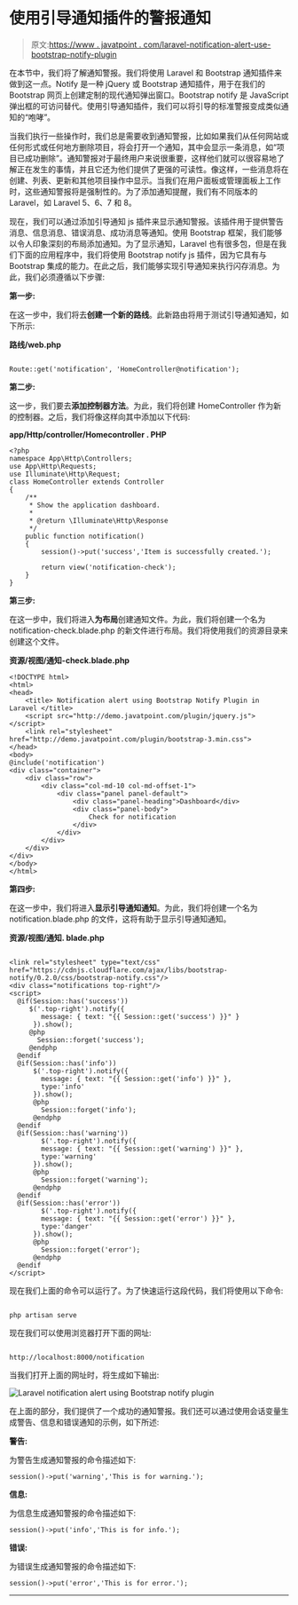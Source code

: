 # 使用引导通知插件的警报通知

> 原文:[https://www . javatpoint . com/laravel-notification-alert-use-bootstrap-notify-plugin](https://www.javatpoint.com/laravel-notification-alert-using-bootstrap-notify-plugin)

在本节中，我们将了解通知警报。我们将使用 Laravel 和 Bootstrap 通知插件来做到这一点。Notify 是一种 jQuery 或 Bootstrap 通知插件，用于在我们的 Bootstrap 网页上创建定制的现代通知弹出窗口。Bootstrap notify 是 JavaScript 弹出框的可访问替代。使用引导通知插件，我们可以将引导的标准警报变成类似通知的“咆哮”。

当我们执行一些操作时，我们总是需要收到通知警报，比如如果我们从任何网站或任何形式或任何地方删除项目，将会打开一个通知，其中会显示一条消息，如“项目已成功删除”。通知警报对于最终用户来说很重要，这样他们就可以很容易地了解正在发生的事情，并且它还为他们提供了更强的可读性。像这样，一些消息将在创建、列表、更新和其他项目操作中显示。当我们在用户面板或管理面板上工作时，这些通知警报将是强制性的。为了添加通知提醒，我们有不同版本的 Laravel，如 Laravel 5、6、7 和 8。

现在，我们可以通过添加引导通知 js 插件来显示通知警报。该插件用于提供警告消息、信息消息、错误消息、成功消息等通知。使用 Bootstrap 框架，我们能够以令人印象深刻的布局添加通知。为了显示通知，Laravel 也有很多包，但是在我们下面的应用程序中，我们将使用 Bootstrap notify js 插件，因为它具有与 Bootstrap 集成的能力。在此之后，我们能够实现引导通知来执行闪存消息。为此，我们必须遵循以下步骤:

**第一步:**

在这一步中，我们将去**创建一个新的路线**。此新路由将用于测试引导通知通知，如下所示:

**路线/web.php**

```

Route::get('notification', 'HomeController@notification');

```

**第二步:**

这一步，我们要去**添加控制器方法**。为此，我们将创建 HomeController 作为新的控制器。之后，我们将像这样向其中添加以下代码:

**app/Http/controller/Homecontroller . PHP**

```
<?php
namespace App\Http\Controllers;
use App\Http\Requests;
use Illuminate\Http\Request;
class HomeController extends Controller
{
	/**
     * Show the application dashboard.
     *
     * @return \Illuminate\Http\Response
     */
    public function notification()
    {
        session()->put('success','Item is successfully created.');

        return view('notification-check');
    }
}

```

**第三步:**

在这一步中，我们将进入**为布局**创建通知文件。为此，我们将创建一个名为 notification-check.blade.php 的新文件进行布局。我们将使用我们的资源目录来创建这个文件。

**资源/视图/通知-check.blade.php**

```
<!DOCTYPE html>
<html>
<head>
    <title> Notification alert using Bootstrap Notify Plugin in Laravel </title>
    <script src="http://demo.javatpoint.com/plugin/jquery.js"></script>
    <link rel="stylesheet" href="http://demo.javatpoint.com/plugin/bootstrap-3.min.css">
</head>
<body>
@include('notification')
<div class="container">
    <div class="row">
        <div class="col-md-10 col-md-offset-1">
            <div class="panel panel-default">
                <div class="panel-heading">Dashboard</div>
                <div class="panel-body">
                    Check for notification
                </div>
            </div>
        </div>
    </div>
</div>
</body>
</html>

```

**第四步:**

在这一步中，我们将进入**显示引导通知通知**。为此，我们将创建一个名为 notification.blade.php 的文件，这将有助于显示引导通知通知。

**资源/视图/通知. blade.php**

```

<link rel="stylesheet" type="text/css" href="https://cdnjs.cloudflare.com/ajax/libs/bootstrap-notify/0.2.0/css/bootstrap-notify.css"/>
<div class="notifications top-right"/>
<script>
  @if(Session::has('success'))
     $('.top-right').notify({
        message: { text: "{{ Session::get('success') }}" }
      }).show();
     @php
       Session::forget('success');
     @endphp
  @endif
  @if(Session::has('info'))
      $('.top-right').notify({
        message: { text: "{{ Session::get('info') }}" },
        type:'info'
      }).show();
      @php
        Session::forget('info');
      @endphp
  @endif
  @if(Session::has('warning'))
  		$('.top-right').notify({
        message: { text: "{{ Session::get('warning') }}" },
        type:'warning'
      }).show();
      @php
        Session::forget('warning');
      @endphp
  @endif
  @if(Session::has('error'))
  		$('.top-right').notify({
        message: { text: "{{ Session::get('error') }}" },
        type:'danger'
      }).show();
      @php
        Session::forget('error');
      @endphp
  @endif
</script>

```

现在我们上面的命令可以运行了。为了快速运行这段代码，我们将使用以下命令:

```

php artisan serve 

```

现在我们可以使用浏览器打开下面的网址:

```

http://localhost:8000/notification

```

当我们打开上面的网址时，将生成如下输出:

![Laravel notification alert using Bootstrap notify plugin](../Images/5199c195e647b40fccaf922387788493.png)

在上面的部分，我们提供了一个成功的通知警报。我们还可以通过使用会话变量生成警告、信息和错误通知的示例，如下所述:

**警告:**

为警告生成通知警报的命令描述如下:

```
session()->put('warning','This is for warning.'); 

```

**信息:**

为信息生成通知警报的命令描述如下:

```
session()->put('info','This is for info.');

```

**错误:**

为错误生成通知警报的命令描述如下:

```
session()->put('error','This is for error.');

```

* * *